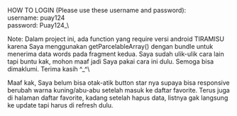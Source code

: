 HOW TO LOGIN (Please use these username and password):\
username: puay124\
password: Puay124_\

Note: Dalam project ini, ada function yang require versi android TIRAMISU karena Saya menggunakan getParcelableArray() dengan bundle untuk menerima data words pada fragment kedua. Saya sudah ulik-ulik cara lain tapi buntu kak, mohon maaf jadi Saya pakai cara ini dulu. Semoga bisa dimaklumi. Terima kasih ^_^\

Maaf kak, Saya belum bisa otak-atik button star nya supaya bisa responsive berubah warna kuning/abu-abu setelah masuk ke daftar favorite. Terus juga di halaman daftar favorite, kadang setelah hapus data, listnya gak langsung ke update tapi harus di refresh dulu.